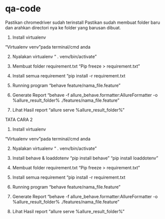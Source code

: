 # qa-code

Pastikan chromedriver sudah terinstall
Pastikan sudah membuat folder baru dan arahkan directori nya ke folder yang barusan dibuat.

1.	Install virtualenv 

“Virtualenv venv”pada terminal/cmd anda

2.	Nyalakan virtualenv 
“ . venv/bin/activate”

3.	Membuat folder requirement.txt
“Pip freeze > requirement.txt”

4.	Install semua requirement
“pip install  -r requirement.txt

5.	Running program
“behave feature/nama_file.feature”

6.	Generate Report
“behave -f allure_behave.formatter:AllureFormatter -o %allure_result_folder% ./features/nama_file.feature”

7.	Lihat Hasil report
“allure serve %allure_result_folder%”


TATA CARA 2

1.	Install virtualenv 

“Virtualenv venv”pada terminal/cmd anda

2.	Nyalakan virtualenv 
“ . venv/bin/activate”

3.	Install behave & loaddotenv
“pip install behave”
“pip install loaddotenv”

4.	Membuat folder requirement.txt
“Pip freeze > requirement.txt”

5.	Install semua requirement
“pip install  -r requirement.txt

6.	Running program
“behave feature/nama_file.feature”

7.	Generate Report
“behave -f allure_behave.formatter:AllureFormatter -o %allure_result_folder% ./features/nama_file.feature”

8.	Lihat Hasil report
“allure serve %allure_result_folder%”




